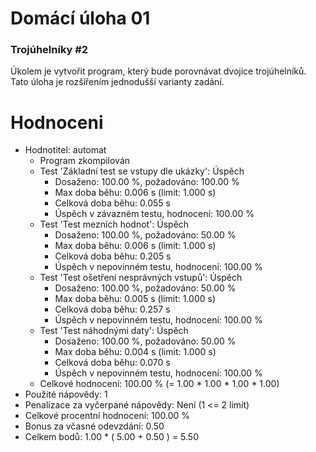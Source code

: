 # Domácí úloha 01

### Trojúhelníky #2

Úkolem je vytvořit program, který bude porovnávat dvojice trojúhelníků. Tato úloha je rozšířením jednodušší varianty zadání.

# Hodnoceni
- Hodnotitel: automat
  - Program zkompilován
  - Test 'Základní test se vstupy dle ukázky': Úspěch
    - Dosaženo: 100.00 %, požadováno: 100.00 %
    - Max doba běhu: 0.006 s (limit: 1.000 s)
    - Celková doba běhu: 0.055 s
    - Úspěch v závazném testu, hodnocení: 100.00 %
  - Test 'Test mezních hodnot': Úspěch
    - Dosaženo: 100.00 %, požadováno: 50.00 %
    - Max doba běhu: 0.006 s (limit: 1.000 s)
    - Celková doba běhu: 0.205 s
    - Úspěch v nepovinném testu, hodnocení: 100.00 %
  - Test 'Test ošetření nesprávných vstupů': Úspěch
    - Dosaženo: 100.00 %, požadováno: 50.00 %
    - Max doba běhu: 0.005 s (limit: 1.000 s)
    - Celková doba běhu: 0.257 s
    - Úspěch v nepovinném testu, hodnocení: 100.00 %
  - Test 'Test náhodnými daty': Úspěch
    - Dosaženo: 100.00 %, požadováno: 50.00 %
    - Max doba běhu: 0.004 s (limit: 1.000 s)
    - Celková doba běhu: 0.070 s
    - Úspěch v nepovinném testu, hodnocení: 100.00 %
  - Celkové hodnocení: 100.00 % (= 1.00 * 1.00 * 1.00 * 1.00)
- Použité nápovědy: 1
- Penalizace za vyčerpané nápovědy: Není (1 <= 2 limit)
- Celkové procentní hodnocení: 100.00 %
- Bonus za včasné odevzdání: 0.50
- Celkem bodů: 1.00 * ( 5.00 + 0.50 ) = 5.50
